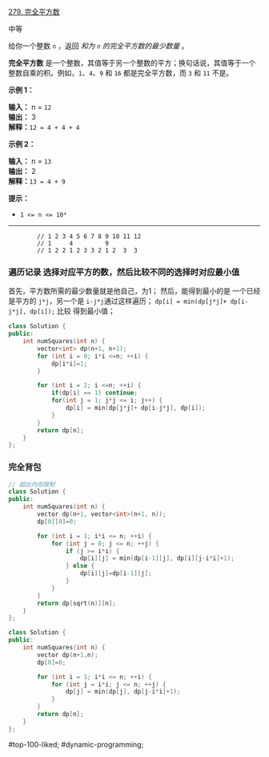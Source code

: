 [279. 完全平方数](https://leetcode.cn/problems/perfect-squares/)

中等

给你一个整数 `n` ，返回 _和为 `n` 的完全平方数的最少数量_ 。

**完全平方数** 是一个整数，其值等于另一个整数的平方；换句话说，其值等于一个整数自乘的积。例如，`1`、`4`、`9` 和 `16` 都是完全平方数，而 `3` 和 `11` 不是。

**示例 1：**

**输入：** n = `12`  
**输出：** 3   
**解释：**`12 = 4 + 4 + 4`

**示例 2：**

**输入：** n = `13`  
**输出：** 2  
**解释：**`13 = 4 + 9`

**提示：**

- `1 <= n <= 10⁴`
---- ----

```
        // 1 2 3 4 5 6 7 8 9 10 11 12
        // 1     4         9 
        // 1 2 2 1 2 3 3 2 1 2  3  3
```
### 遍历记录 选择对应平方的数，然后比较不同的选择时对应最小值
首先，平方数所需的最少数量就是他自己，为1；
然后，能得到最小的是 一个已经是平方的 `j*j`，另一个是 `i-j*j`通过这样遍历；
`dp[i] = min(dp[j*j]+ dp[i-j*j], dp[i]);`
比较 得到最小值；
```cpp
class Solution {
public:
    int numSquares(int n) {
        vector<int> dp(n+1, n+1);
        for (int i = 0; i*i <=n; ++i) {
            dp[i*i]=1;
        }

        for (int i = 2; i <=n; ++i) {
            if(dp[i] == 1) continue;
            for(int j = 1; j*j <= i; j++) {
                dp[i] = min(dp[j*j]+ dp[i-j*j], dp[i]);
            }
        }        
        return dp[n];
    }
};
```

### 完全背包

```cpp
// 超出内存限制
class Solution {
public:
    int numSquares(int n) {
        vector dp(n+1, vector<int>(n+1, n));
        dp[0][0]=0;

        for (int i = 1; i*i <= n; ++i) {
            for (int j = 0; j <= n; ++j) {
                if (j >= i*i) {
                    dp[i][j] = min(dp[i-1][j], dp[i][j-i*i]+1);
                } else {
                    dp[i][j]=dp[i-1][j];
                }
            }
        }
        return dp[sqrt(n)][n];
    }
};
```

```cpp
class Solution {
public:
    int numSquares(int n) {
        vector dp(n+1,n);
        dp[0]=0;

        for (int i = 1; i*i <= n; ++i) {
            for (int j = i*i; j <= n; ++j) {
                dp[j] = min(dp[j], dp[j-i*i]+1);
            }
        }
        return dp[n];
    }
};
```
#top-100-liked; #dynamic-programming;  